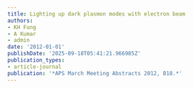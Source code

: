 ```yaml
---
title: Lighting up dark plasmon modes with electron beam
authors:
- KH Fung
- A Kumar
- admin
date: '2012-01-01'
publishDate: '2025-09-18T05:41:21.966985Z'
publication_types:
- article-journal
publication: '*APS March Meeting Abstracts 2012, B18.*'
---
```

